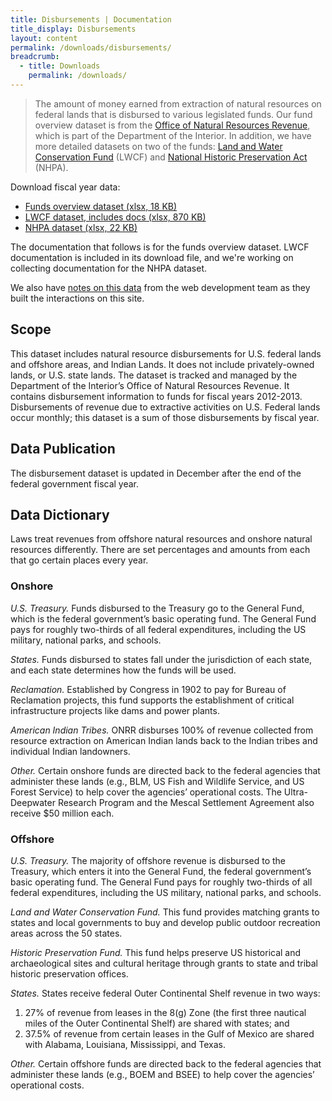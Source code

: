 ```yaml
---
title: Disbursements | Documentation
title_display: Disbursements
layout: content
permalink: /downloads/disbursements/
breadcrumb:
  - title: Downloads
    permalink: /downloads/
---
```


> The amount of money earned from extraction of natural resources on federal lands that is disbursed to various legislated funds. Our fund overview dataset is from the [Office of Natural Resources Revenue](http://www.onrr.gov/), which is part of the Department of the Interior. In addition, we have more detailed datasets on two of the funds: [Land and Water Conservation Fund](https://www.doi.gov/lwcf) (LWCF) and [National Historic Preservation Act](http://www.nps.gov/subjects/historicpreservation/NHPA-50.htm) (NHPA).

Download fiscal year data:

<ul class="downloads-download_links list-unstyled">
  <li><a href="{{site.baseurl}}/downloads/disbursements_FY2012-2015_2016-03-04.xlsx"><icon class="icon-cloud icon-padded"></icon>Funds overview dataset (xlsx, 18 KB)</a></li>
  <li><a href="{{site.baseurl}}/downloads/LWCF_incl-documentation_2016.xlsx"><icon class="icon-cloud icon-padded"></icon>LWCF dataset, includes docs (xlsx, 870 KB)</a></li>
  <li><a href="{{site.baseurl}}/downloads/historic_preservation_fund_2011-2015_2016-09-15.xlsx"><icon class="icon-cloud icon-padded"></icon>NHPA dataset (xlsx, 22 KB)</a></li>
</ul>

The documentation that follows is for the funds overview dataset. LWCF documentation is included in its download file, and we're working on collecting documentation for the NHPA dataset.

We also have [notes on this data](https://github.com/18F/doi-extractives-data/wiki/Data-Catalog#disbursements) from the web development team as they built the interactions on this site.

## Scope

This dataset includes natural resource disbursements for U.S. federal lands and offshore areas, and Indian Lands. It does not include privately-owned lands, or U.S. state lands. The dataset is tracked and managed by the Department of the Interior’s Office of Natural Resources Revenue. It contains disbursement information to funds for fiscal years 2012-2013. Disbursements of revenue due to extractive activities on U.S. Federal lands occur monthly; this dataset is a sum of those disbursements by fiscal year.

## Data Publication

The disbursement dataset is updated in December after the end of the federal government fiscal year.

## Data Dictionary

Laws treat revenues from offshore natural resources and onshore natural resources differently. There are set percentages and amounts from each that go certain places every year.

### Onshore

_U.S. Treasury._ Funds disbursed to the Treasury go to the General Fund, which is the federal government’s basic operating fund. The General Fund pays for roughly two-thirds of all federal expenditures, including the US military, national parks, and schools.

_States._ Funds disbursed to states fall under the jurisdiction of each state, and each state determines how the funds will be used.

_Reclamation._ Established by Congress in 1902 to pay for Bureau of Reclamation projects, this fund supports the establishment of critical infrastructure projects like dams and power plants.

_American Indian Tribes._ ONRR disburses 100% of revenue collected from resource extraction on American Indian lands back to the Indian tribes and individual Indian landowners.

_Other._ Certain onshore funds are directed back to the federal agencies that administer these lands (e.g., BLM, US Fish and Wildlife Service, and US Forest Service) to help cover the agencies’ operational costs. The Ultra-Deepwater Research Program and the Mescal Settlement Agreement also receive $50 million each.

### Offshore

_U.S. Treasury._ The majority of offshore revenue is disbursed to the Treasury, which enters it into the General Fund, the federal government’s basic operating fund. The General Fund pays for roughly two-thirds of all federal expenditures, including the US military, national parks, and schools.

_Land and Water Conservation Fund._ This fund provides matching grants to states and local governments to buy and develop public outdoor recreation areas across the 50 states.

_Historic Preservation Fund._ This fund helps preserve US historical and archaeological sites and cultural heritage through grants to state and tribal historic preservation offices.

_States._ States receive federal Outer Continental Shelf revenue in two ways:


1. 27% of revenue from leases in the 8(g) Zone (the first three nautical miles of the Outer Continental Shelf) are shared with states; and
2. 37.5% of revenue from certain leases in the Gulf of Mexico are shared with Alabama, Louisiana, Mississippi, and Texas.

_Other._ Certain offshore funds are directed back to the federal agencies that administer these lands (e.g., BOEM and BSEE) to help cover the agencies’ operational costs.

